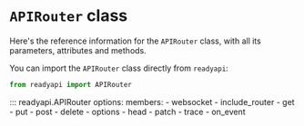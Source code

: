 # `APIRouter` class

Here's the reference information for the `APIRouter` class, with all its parameters, attributes and methods.

You can import the `APIRouter` class directly from `readyapi`:

```python
from readyapi import APIRouter
```

::: readyapi.APIRouter
options:
members: - websocket - include_router - get - put - post - delete - options - head - patch - trace - on_event

